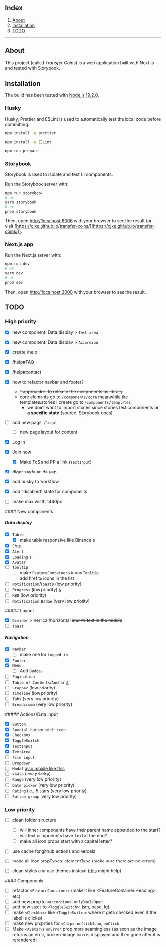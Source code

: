 ## Index

1. [About](#about)
2. [Installation](#installation)
3. [TODO](#todo)

---

## About

This project (called _Transfer Coins_) is a web application built with Next.js and tested with
Storybook.

## Installation

The build has been tested with [Node.js 19.2.0](https://nodejs.org/dist/v19.2.0/).

### Husky

Husky, Prettier and ESLint is used to automatically test the local code before committing.

```bash
npm install -g prettier
```

```bash
npm install -g ESLint
```

```bash
npm run prepare
```

### Storybook

Storybook is used to isolate and test UI components.

Run the Storybook server with:

```bash
npm run storybook
# or
yarn storybook
# or
pnpm storybook
```

Then, open [http://localhost:6006](http://localhost:6006) with your browser to see the result (or
visit [https://cjxe.github.io/transfer-coins/](https://cjxe.github.io/transfer-coins/)).

### Next.js app

Run the Next.js server with:

```bash
npm run dev
# or
yarn dev
# or
pnpm dev
```

Then, open [http://localhost:3000](http://localhost:3000) with your browser to see the result.

## TODO

### High priority

- [x] new component: Data display > `Text area`
- [x] new component: Data display > `Accordion`

- [x] create /help
- [x] /help#FAQ
- [x] /help#contact

- [x] how to refactor navbar and footer?

  - ~~1 approach is to release the components as library~~
  - core elements go to `/components/core` meanwhile the templates/stories I create go to
    `/components/templates`
    - we don't want to import stories since stories test components **in a specific state** (source:
      Storybook docs)

- [ ] add new page: `/legal`

  - [ ] new page layout for content

- [x] Log in
- [x] Join now
  - [x] Make ToS and PP a link (`TextInput`)
- [x] diger sayfalari da yap

- [x] add husky to workflow

- [x] add "disabled" state for components
- [ ] make max width 1440px

#### New components

##### Data display

- [x] `Table`
  - [x] make table responsive like Binance's
- [x] `Chip`
- [x] `Alert`
- [x] `Loading` [s](https://nextui.org/docs/components/loading#types)
- [x] `Avatar`
- [ ] `Tooltip`
  - [ ] make `FeatureContainer`s icons `Tooltip`
  - [ ] add href to icons in the list
- [ ] `Notification`/`Toast`[s](https://ant.design/components/notification) (low priority)
- [ ] `Progress` (low priority) [s](https://nextui.org/docs/components/progress)
- [ ] `KBD` (low priority)
- [ ] `Notification Badge` (very low priority)

##### Layout

- [x] `Divider` > Vertical/horizontal ~~and w/ text in the middle~~
- [ ] `Toast`

##### Navigation

- [x] `Navbar`
  - [ ] make one for `Logged in`
- [x] `Footer`
- [x] `Menu`
  - [ ] Add `Badge`s
- [ ] `Pagination`
- [ ] `Table of Contents`/`Anchor` [s](https://www.emgoto.com/react-table-of-contents/)
- [ ] `Stepper` (low priority)
- [ ] `Timeline` (low priority)
- [ ] `Tabs` (very low priority)
- [ ] `Breadcrumb` (very low priority)

##### Actions/Data input

- [x] `Button`
- [x] `Special button with icon`
- [x] `Checkbox`
- [x] `ToggleSwitch`
- [x] `TextInput`
- [x] `TextArea`
- [ ] `File input`
- [ ] `Dropdown`
- [ ] `Modal` [also mobile like this](https://daisyui.com/components/modal/)
- [ ] `Radio` (low priority)
- [ ] `Range` (very low priority)
- [ ] `Date picker` (very low priority)
- [ ] `Rating` i.e., 5 stars (very low priority)
- [ ] `Button group` (very low priority)

### Low priority

- [ ] clean folder structure

  - [ ] will inner components have their parent name appended to the start?
  - [ ] will text compoennts have Text at the end?
  - [ ] make all icon props start with a capital letter?

- [ ] use cache for github actions and vercelz

- [ ] make all Icon propTypes: elementType (make sure there are no errors)

- [ ] clean styles and use themes instead
      ([this](https://github.com/themesberg/flowbite-react/blob/be78e5e748a64ee213018837c576a75ed35a4f13/src/lib/theme/default.ts)
      might help)

#### Components

- [ ] refactor `<FeatureContainer>` (make it like <FeatureContainer.Heading> etc)
- [ ] add new prop to `<Accordion>`: `onlyOneIsOpen`
- [ ] add new sizes to `<ToggleSwitch>`: (sm, base, lg)
- [ ] make `<Checkbox>` like `<ToggleSwitch>` where it gets checked even if the label is clicked
- [ ] make new proprties for `<Chip>`: `onClickIcon`, `onClick`
- [ ] Make `<Avatar>`s `onError` prop more seamingless (as soon as the image returns an error,
      broken-image icon is displayed and then gone after it is rerendered)
